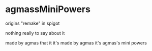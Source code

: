 # agmassMiniPowers
origins "remake" in spigot

nothing really to say about it

made by agmas
that it it's made by agmas
it's agmas's mini powers
